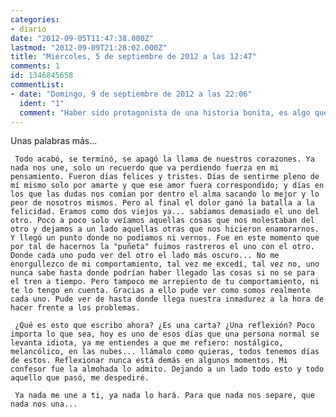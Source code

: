 ```yaml
---
categories:
- diario
date: "2012-09-05T11:47:38.000Z"
lastmod: "2012-09-09T21:28:02.000Z"
title: "Miércoles, 5 de septiembre de 2012 a las 12:47"
comments: 1
id: 1346845658
commentList:
- date: "Domingo, 9 de septiembre de 2012 a las 22:06"
  ident: "1"
  comment: "Haber sido protagonista de una historia bonita, es algo que no tiene precio. Aunque la historia no tenga un final feliz..."
---
```


Unas palabras más...  
  
     Todo acabó, se terminó, se apagó la llama de nuestros corazones. Ya nada nos une, solo un recuerdo que va perdiendo fuerza en mi pensamiento. Fueron días felices y tristes. Días de sentirme pleno de mí mismo solo por amarte y que ese amor fuera correspondido; y días en los que las dudas nos comían por dentro el alma sacando lo mejor y lo peor de nosotros mismos. Pero al final el dolor ganó la batalla a la felicidad. Eramos como dos viejos ya... sabíamos demasiado el uno del otro. Poco a poco solo veíamos aquellas cosas que nos molestaban del otro y dejamos a un lado aquellas otras que nos hicieron enamorarnos. Y llegó un punto donde no podíamos ni vernos. Fue en este momento que por tal de hacernos la "puñeta" fuimos rastreros el uno con el otro. Donde cada uno pudo ver del otro el lado más oscuro... No me enorgullezco de mi comportamiento, tal vez me excedí, tal vez no, uno nunca sabe hasta donde podrían haber llegado las cosas si no se para el tren a tiempo. Pero tampoco me arrepiento de tu comportamiento, ni te lo tengo en cuenta. Gracias a ello pude ver como somos realmente cada uno. Pude ver de hasta donde llega nuestra inmadurez a la hora de hacer frente a los problemas.  
  
     ¿Qué es esto que escribo ahora? ¿Es una carta? ¿Una reflexión? Poco importa lo que sea, hoy es uno de esos días que una persona normal se levanta idiota, ya me entiendes a que me refiero: nostálgico, melancólico, en las nubes... llámalo como quieras, todos tenemos días de estos. Reflexionar nunca está demás en algunos momentos. Mi confesor fue la almohada lo admito. Dejando a un lado todo esto y todo aquello que pasó, me despediré.  
  
     Ya nada me une a ti, ya nada lo hará. Para que nada nos separe, que nada nos una...